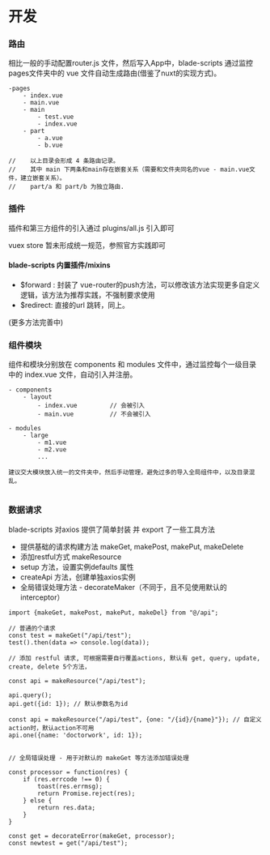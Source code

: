 # 开发

### 路由

相比一般的手动配置router.js 文件，然后写入App中，blade-scripts 通过监控 pages文件夹中的 vue 文件自动生成路由(借鉴了nuxt的实现方式)。

``` 
-pages
    - index.vue
    - main.vue
    - main
        - test.vue
        - index.vue
    - part
        - a.vue
        - b.vue

//    以上目录会形成 4 条路由记录。
//    其中 main 下两条和main存在嵌套关系（需要和文件夹同名的vue - main.vue文件，建立嵌套关系）。
//    part/a 和 part/b 为独立路由.
```

### 插件

插件和第三方组件的引入通过 plugins/all.js 引入即可

vuex store 暂未形成统一规范，参照官方实践即可

#### blade-scripts 内置插件/mixins

- $forward : 封装了 vue-router的push方法，可以修改该方法实现更多自定义逻辑，该方法为推荐实践，不强制要求使用
- $redirect: 直接的url 跳转，同上。

(更多方法完善中)

### 组件模块

组件和模块分别放在 components 和 modules 文件中，通过监控每个一级目录中的 index.vue 文件，自动引入并注册。

```
- components
    - layout
        - index.vue         // 会被引入
        - main.vue          // 不会被引入

- modules
    - large
        - m1.vue
        - m2.vue
        ...

建议交大模块放入统一的文件夹中，然后手动管理，避免过多的导入全局组件中，以及目录混乱。


```

### 数据请求

blade-scripts 对axios 提供了简单封装 并 export 了一些工具方法

- 提供基础的请求构建方法 makeGet, makePost, makePut, makeDelete
- 添加restful方式 makeResource
- setup 方法，设置实例defaults 属性
- createApi 方法，创建单独axios实例
- 全局错误处理方法  - decorateMaker（不同于，且不见使用默认的interceptor）

```
import {makeGet, makePost, makePut, makeDel} from "@/api";

// 普通的个请求
const test = makeGet("/api/test");
test().then(data => console.log(data));

// 添加 restful 请求, 可根据需要自行覆盖actions, 默认有 get, query, update, create, delete 5个方法，

const api = makeResource("/api/test");

api.query();
api.get({id: 1}); // 默认参数名为id

const api = makeResource("/api/test", {one: "/{id}/{name}"}); // 自定义action时，默认action不可用
api.one({name: 'doctorwork', id: 1}); 


// 全局错误处理 - 用于对默认的 makeGet 等方法添加错误处理

const processor = function(res) {
    if (res.errcode !== 0) {
        toast(res.errmsg);
        return Promise.reject(res);
    } else {
        return res.data;
    }
}

const get = decorateError(makeGet, processor);
const newtest = get("/api/test");

```